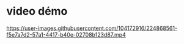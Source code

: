 # video démo

https://user-images.githubusercontent.com/104172916/224868561-f5e7a7d2-57a1-4417-b40e-02708b123d87.mp4

